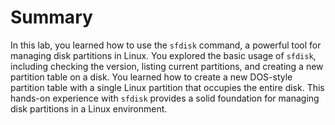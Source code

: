 # Summary

In this lab, you learned how to use the `sfdisk` command, a powerful tool for managing disk partitions in Linux. You explored the basic usage of `sfdisk`, including checking the version, listing current partitions, and creating a new partition table on a disk. You learned how to create a new DOS-style partition table with a single Linux partition that occupies the entire disk. This hands-on experience with `sfdisk` provides a solid foundation for managing disk partitions in a Linux environment.
